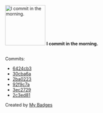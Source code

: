 <img src="https://my-badges.github.io/my-badges/morning-commits.png" alt="I commit in the morning." title="I commit in the morning." width="128">
<strong>I commit in the morning.</strong>
<br><br>

Commits:

- <a href="https://github.com/epfl-si/wp-veritas/commit/6424cb343bc5af7a4fbc4685a9c1e62ae9ce97d4">6424cb3</a>
- <a href="https://github.com/epfl-si/wp-veritas/commit/30cba6a045c7342162e211581654baed68a6947e">30cba6a</a>
- <a href="https://github.com/epfl-si/wp-veritas/commit/2ba022374f8908b917c97c192006718f4f039690">2ba0223</a>
- <a href="https://github.com/epfl-si/wp-veritas/commit/92f9c7aa1def1e4a34a817ed12b6afe3b65323fb">92f9c7a</a>
- <a href="https://github.com/epfl-si/wp-veritas/commit/3ec2729f9abb870bd06503990f767d48ee02d721">3ec2729</a>
- <a href="https://github.com/epfl-si/wp-veritas/commit/2c3ed81c5e4b9ea18d67d3d877fabd3e81293804">2c3ed81</a>


Created by <a href="https://github.com/my-badges/my-badges">My Badges</a>